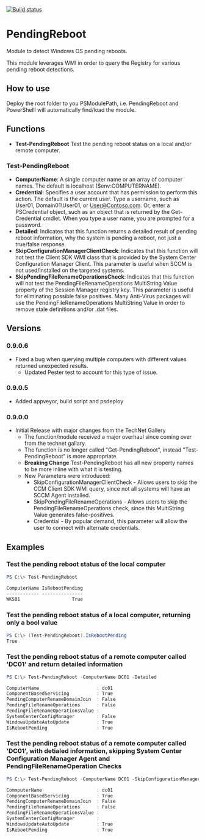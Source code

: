 [![Build status](https://ci.appveyor.com/api/projects/status/1vglgjk2d42n9fle/branch/master?svg=true)](https://ci.appveyor.com/project/bcwilhite/pendingreboot/branch/master)

# PendingReboot

Module to detect Windows OS pending reboots.

This module leverages WMI in order to query the Registry for various pending reboot detections.

## How to use

Deploy the root folder to you PSModulePath, i.e. PendingReboot and PowerShelll will automatically find/load the module.

## Functions

* **Test-PendingReboot** Test the pending reboot status on a local and/or remote computer.

### Test-PendingReboot

* **ComputerName**: A single computer name or an array of computer names.  The default is localhost ($env:COMPUTERNAME).
* **Credential**: Specifies a user account that has permission to perform this action. The default is the current user. Type a username, such as User01, Domain01\User01, or User@Contoso.com. Or, enter a PSCredential object, such as an object that is returned by the Get-Credential cmdlet. When you type a user name, you are prompted for a password.
* **Detailed**: Indicates that this function returns a detailed result of pending reboot information, why the system is pending a reboot, not just a true/false response.
* **SkipConfigurationManagerClientCheck**: Indicates that this function will not test the Client SDK WMI class that is provided by the System Center Configuration Manager Client.  This parameter is useful when SCCM is not used/installed on the targeted systems.
* **SkipPendingFileRenameOperationsCheck**: Indicates that this function will not test the PendingFileRenameOperations MultiString Value property of the Session Manager registry key.  This parameter is useful for eliminating possible false positives. Many Anti-Virus packages will use the PendingFileRenameOperations MultiString Value in order to remove stale definitions and/or .dat files.

## Versions

### 0.9.0.6

* Fixed a bug when querying multiple computers with different values returned unexpected results.
  * Updated Pester test to account for this type of issue.

### 0.9.0.5

* Added appveyor, build script and psdeploy

### 0.9.0.0

* Initial Release with major changes from the TechNet Gallery
  * The function/module received a major overhaul since coming over from the technet gallary.
  * The function is no longer called "Get-PendingReboot", instead "Test-PendingReboot" is more appropriate.
  * **Breaking Change** Test-PendingReboot has all new property names to be more inline with what it is testing.
  * New Parameters were introduced:
    * SkipConfigurationManagerClientCheck - Allows users to skip the CCM Client SDK WMI query, since not all systems will have an SCCM Agent installed.
    * SkipPendingFileRenameOperations - Allows users to skip the PendingFileRenameOperations check, since this MultiString Value generates false-positives.
    * Credential - By popular demand, this parameter will allow the user to connect with alternate credentials.

## Examples

### Test the pending reboot status of the local computer

```PowerShell
PS C:\> Test-PendingReboot

ComputerName IsRebootPending
------------ ---------------
WKS01                   True
```

### Test the pending reboot status of a local computer, returning only a bool value

```PowerShell
PS C:\> (Test-PendingReboot).IsRebootPending
True
```

### Test the pending reboot status of a remote computer called 'DC01' and return detailed information

```PowerShell
PS C:\> Test-PendingReboot -ComputerName DC01 -Detailed

ComputerName                     : dc01
ComponentBasedServicing          : True
PendingComputerRenameDomainJoin  : False
PendingFileRenameOperations      : False
PendingFileRenameOperationsValue :
SystemCenterConfigManager        : False
WindowsUpdateAutoUpdate          : True
IsRebootPending                  : True
```

### Test the pending reboot status of a remote computer called 'DC01', with detialed information, skipping System Center Configuration Manager Agent and PendingFileRenameOperation Checks

```PowerShell
PS C:\> Test-PendingReboot -ComputerName DC01 -SkipConfigurationManagerClientCheck -SkipPendingFileRenameOperationsCheck -Detailed

CommputerName                    : dc01
ComponentBasedServicing          : True
PendingComputerRenameDomainJoin  : False
PendingFileRenameOperations      : False
PendingFileRenameOperationsValue :
SystemCenterConfigManager        :
WindowsUpdateAutoUpdate          : True
IsRebootPending                  : True
```
